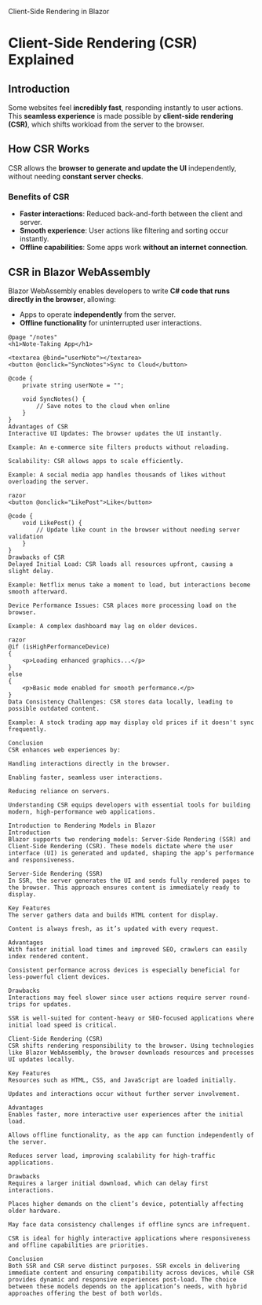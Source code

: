 Client-Side Rendering in Blazor

# Client-Side Rendering (CSR) Explained

## Introduction
Some websites feel **incredibly fast**, responding instantly to user actions. This **seamless experience** is made possible by **client-side rendering (CSR)**, which shifts workload from the server to the browser.

## How CSR Works
CSR allows the **browser to generate and update the UI** independently, without needing **constant server checks**.

### Benefits of CSR
- **Faster interactions**: Reduced back-and-forth between the client and server.
- **Smooth experience**: User actions like filtering and sorting occur instantly.
- **Offline capabilities**: Some apps work **without an internet connection**.

## CSR in Blazor WebAssembly
Blazor WebAssembly enables developers to write **C# code that runs directly in the browser**, allowing:
- Apps to operate **independently** from the server.
- **Offline functionality** for uninterrupted user interactions.

```razor
@page "/notes"
<h1>Note-Taking App</h1>

<textarea @bind="userNote"></textarea>
<button @onclick="SyncNotes">Sync to Cloud</button>

@code {
    private string userNote = "";

    void SyncNotes() {
        // Save notes to the cloud when online
    }
}
Advantages of CSR
Interactive UI Updates: The browser updates the UI instantly.

Example: An e-commerce site filters products without reloading.

Scalability: CSR allows apps to scale efficiently.

Example: A social media app handles thousands of likes without overloading the server.

razor
<button @onclick="LikePost">Like</button>

@code {
    void LikePost() {
        // Update like count in the browser without needing server validation
    }
}
Drawbacks of CSR
Delayed Initial Load: CSR loads all resources upfront, causing a slight delay.

Example: Netflix menus take a moment to load, but interactions become smooth afterward.

Device Performance Issues: CSR places more processing load on the browser.

Example: A complex dashboard may lag on older devices.

razor
@if (isHighPerformanceDevice)
{
    <p>Loading enhanced graphics...</p>
}
else
{
    <p>Basic mode enabled for smooth performance.</p>
}
Data Consistency Challenges: CSR stores data locally, leading to possible outdated content.

Example: A stock trading app may display old prices if it doesn't sync frequently.

Conclusion
CSR enhances web experiences by:

Handling interactions directly in the browser.

Enabling faster, seamless user interactions.

Reducing reliance on servers.

Understanding CSR equips developers with essential tools for building modern, high-performance web applications.

Introduction to Rendering Models in Blazor
Introduction
Blazor supports two rendering models: Server-Side Rendering (SSR) and Client-Side Rendering (CSR). These models dictate where the user interface (UI) is generated and updated, shaping the app’s performance and responsiveness.

Server-Side Rendering (SSR)
In SSR, the server generates the UI and sends fully rendered pages to the browser. This approach ensures content is immediately ready to display.

Key Features
The server gathers data and builds HTML content for display.

Content is always fresh, as it’s updated with every request.

Advantages
With faster initial load times and improved SEO, crawlers can easily index rendered content.

Consistent performance across devices is especially beneficial for less-powerful client devices.

Drawbacks
Interactions may feel slower since user actions require server round-trips for updates.

SSR is well-suited for content-heavy or SEO-focused applications where initial load speed is critical.

Client-Side Rendering (CSR)
CSR shifts rendering responsibility to the browser. Using technologies like Blazor WebAssembly, the browser downloads resources and processes UI updates locally.

Key Features
Resources such as HTML, CSS, and JavaScript are loaded initially.

Updates and interactions occur without further server involvement.

Advantages
Enables faster, more interactive user experiences after the initial load.

Allows offline functionality, as the app can function independently of the server.

Reduces server load, improving scalability for high-traffic applications.

Drawbacks
Requires a larger initial download, which can delay first interactions.

Places higher demands on the client’s device, potentially affecting older hardware.

May face data consistency challenges if offline syncs are infrequent.

CSR is ideal for highly interactive applications where responsiveness and offline capabilities are priorities.

Conclusion
Both SSR and CSR serve distinct purposes. SSR excels in delivering immediate content and ensuring compatibility across devices, while CSR provides dynamic and responsive experiences post-load. The choice between these models depends on the application’s needs, with hybrid approaches offering the best of both worlds.

